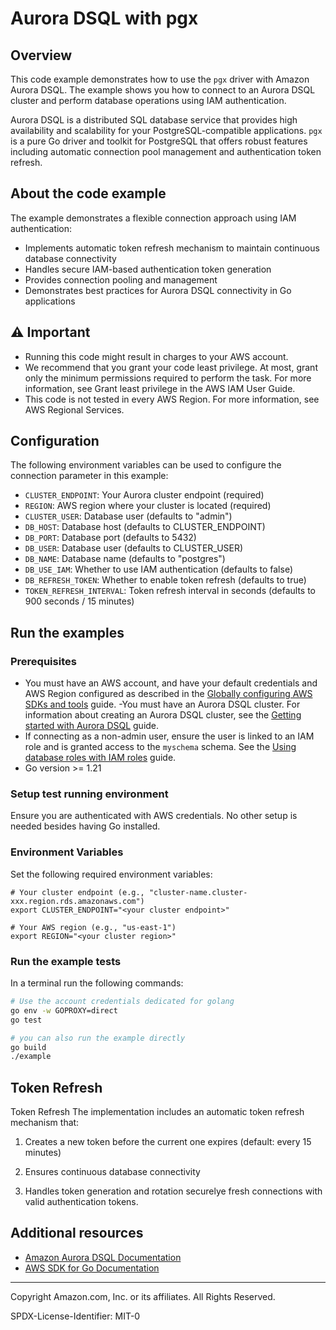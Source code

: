 # Aurora DSQL with pgx

## Overview

This code example demonstrates how to use the `pgx` driver with Amazon Aurora DSQL. The example shows you how to connect to an Aurora DSQL cluster and perform database operations using IAM authentication.

Aurora DSQL is a distributed SQL database service that provides high availability and scalability for your PostgreSQL-compatible applications. `pgx` is a pure Go driver and toolkit for PostgreSQL that offers robust features including automatic connection pool management and authentication token refresh.


## About the code example

The example demonstrates a flexible connection approach using IAM authentication:

- Implements automatic token refresh mechanism to maintain continuous database connectivity
- Handles secure IAM-based authentication token generation
- Provides connection pooling and management
- Demonstrates best practices for Aurora DSQL connectivity in Go applications

## ⚠️ Important

- Running this code might result in charges to your AWS account.
- We recommend that you grant your code least privilege. At most, grant only the
  minimum permissions required to perform the task. For more information, see
  Grant least privilege in the AWS IAM User Guide.
- This code is not tested in every AWS Region. For more information, see
  AWS Regional Services.

## Configuration

The following environment variables can be used to configure the connection parameter in this example:

- `CLUSTER_ENDPOINT`: Your Aurora cluster endpoint (required)
- `REGION`: AWS region where your cluster is located (required)
- `CLUSTER_USER`: Database user (defaults to "admin")
- `DB_HOST`: Database host (defaults to CLUSTER_ENDPOINT)
- `DB_PORT`: Database port (defaults to 5432)
- `DB_USER`: Database user (defaults to CLUSTER_USER)
- `DB_NAME`: Database name (defaults to "postgres")
- `DB_USE_IAM`: Whether to use IAM authentication (defaults to false)
- `DB_REFRESH_TOKEN`: Whether to enable token refresh (defaults to true)
- `TOKEN_REFRESH_INTERVAL`: Token refresh interval in seconds (defaults to 900 seconds / 15 minutes)

## Run the examples

### Prerequisites

- You must have an AWS account, and have your default credentials and AWS Region
  configured as described in the
  [Globally configuring AWS SDKs and tools](https://docs.aws.amazon.com/credref/latest/refdocs/creds-config-files.html)
  guide.
-You must have an Aurora DSQL cluster. For information about creating an Aurora DSQL cluster, see the
      [Getting started with Aurora DSQL](https://docs.aws.amazon.com/aurora-dsql/latest/userguide/getting-started.html)
      guide.
- If connecting as a non-admin user, ensure the user is linked to an IAM role and is granted access to the `myschema`
  schema. See the
  [Using database roles with IAM roles](https://docs.aws.amazon.com/aurora-dsql/latest/userguide/using-database-and-iam-roles.html)
  guide.
- Go version >= 1.21

### Setup test running environment

Ensure you are authenticated with AWS credentials. No other setup is needed besides having Go installed.

### Environment Variables
Set the following required environment variables:

```shell
# Your cluster endpoint (e.g., "cluster-name.cluster-xxx.region.rds.amazonaws.com")
export CLUSTER_ENDPOINT="<your cluster endpoint>"

# Your AWS region (e.g., "us-east-1")
export REGION="<your cluster region>"
```

### Run the example tests

In a terminal run the following commands:

```sh
# Use the account credentials dedicated for golang
go env -w GOPROXY=direct
go test

# you can also run the example directly
go build
./example
```

## Token Refresh

Token Refresh
The implementation includes an automatic token refresh mechanism that:

1. Creates a new token before the current one expires (default: every 15 minutes)

1. Ensures continuous database connectivity

1. Handles token generation and rotation securelye fresh connections with valid authentication tokens.

## Additional resources

- [Amazon Aurora DSQL Documentation](https://docs.aws.amazon.com/aurora-dsql/latest/userguide/what-is-aurora-dsql.html)
- [AWS SDK for Go Documentation](https://docs.aws.amazon.com/sdk-for-go/)

---

Copyright Amazon.com, Inc. or its affiliates. All Rights Reserved.

SPDX-License-Identifier: MIT-0
